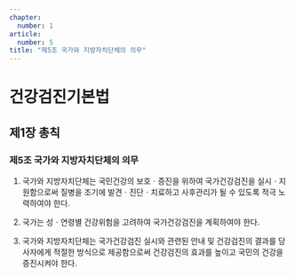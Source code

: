 ```yaml
---
chapter:
  number: 1
article:
  number: 5
title: "제5조 국가와 지방자치단체의 의무"
---
```

# 건강검진기본법

## 제1장 총칙

### 제5조 국가와 지방자치단체의 의무

1. 국가와 지방자치단체는 국민건강의 보호ㆍ증진을 위하여 국가건강검진을 실시ㆍ지원함으로써 질병을 조기에 발견ㆍ진단ㆍ치료하고 사후관리가 될 수 있도록 적극 노력하여야 한다.

2. 국가는 성ㆍ연령별 건강위험을 고려하여 국가건강검진을 계획하여야 한다.

3. 국가와 지방자치단체는 국가건강검진 실시와 관련된 안내 및 건강검진의 결과를 당사자에게 적절한 방식으로 제공함으로써 건강검진의 효과를 높이고 국민의 건강을 증진시켜야 한다.
